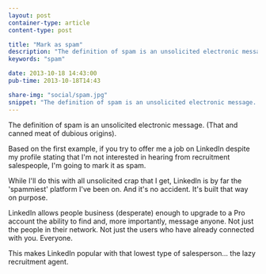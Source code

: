 ```yaml
---
layout: post
container-type: article
content-type: post

title: "Mark as spam"
description: "The definition of spam is an unsolicited electronic message. (That and canned meat of dubious origins)"
keywords: "spam"

date: 2013-10-18 14:43:00
pub-time: 2013-10-18T14:43

share-img: "social/spam.jpg"
snippet: "The definition of spam is an unsolicited electronic message. (That and canned meat of dubious origins)."
---
```


The definition of spam is an unsolicited electronic message. (That and canned meat of dubious origins).

Based on the first example, if you try to offer me a job on LinkedIn despite my profile stating that I'm not interested in hearing from recruitment salespeople, I'm going to mark it as spam.

While I'll do this with all unsolicited crap that I get, LinkedIn is by far the 'spammiest' platform I've been on. And it's no accident. It's built that way on purpose.

LinkedIn allows people business (desperate) enough to upgrade to a Pro account the ability to find and, more importantly, message anyone. Not just the people in their network. Not just the users who have already connected with you. Everyone.

This makes LinkedIn popular with that lowest type of salesperson... the lazy recruitment agent.
